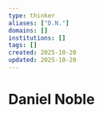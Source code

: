 ```yaml
---
type: thinker
aliases: ["D.N."]
domains: []
institutions: []
tags: []
created: 2025-10-20
updated: 2025-10-20
---
```


# Daniel Noble


